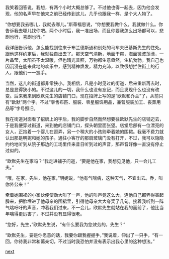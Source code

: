 
我笑着回答说，我想，有两个小时大概总够了。不过他也得一起去，因为他会发现，他的名声早在他来之前已经传到这儿，几乎也跟我一样，是个大人物了。

“你想要我去哪儿，我就去哪儿。”斯蒂福思说，“你想要我做什么，我就做什么。你告诉我去哪儿找你吧。两个小时后，我一准出场，而且你要我怎么出场都可以，悲剧也行，喜剧也行。”

我详细告诉他，怎么能找到往来于布兰德斯通和别处的马车夫巴基斯先生的住处。跟他这样约定后，我就独自出去了。那天空气清新，地面干爽，海面微波荡漾，一片晶莹，太阳虽不太温暖，但也晴光普照，万物都生意盎然，生机勃勃。我自己也因沉浸在能来此地的欢乐中，感到精神焕发，精力充沛，以致很想拦住街上的行人，跟他们一一握手。

当然，这儿的街道都非常狭小。我相信，凡是小时见过的街道，后来重新再去时，总是显得狭小的。不过这儿的一切，我什么也没有忘记，而且发现什么也没有改变。后来我来到欧默先生的店铺门口，现在招牌上写的是“欧默和乔兰”了，从前只有“欧默”两个字。不过“零售布匹、服装、零星服饰用品，兼营服装加工、丧葬用品等”字号照旧。

我在街道对面看了招牌上的字后，我的脚步自然而然想要往欧默先生的店铺迈去，于是我便穿过街道，来到他的店铺门口，探头朝里面张望。店堂后部有一位漂亮的女人，正抱着一个婴儿在逗弄，另一个稍大的小孩则牵着她的围裙。我毫不费力就认出那是明妮和她的孩子。通往小客厅的那扇玻璃门没有打开，不过，我可以隐隐约约地听到从院子那边的工场里传来昔日听到过的声音，那声音好像一直没有停止过似的。

“欧默先生在家吗？”我走进铺子问道，“要是他在家，我想见见他，只一会儿工夫。”

“哦，在家，先生，他在家，”明妮说，“他有气喘病，这种天气，不宜出去。乔，叫你外公来！”

牵着她围裙的小家伙便使劲大叫了一声，他的叫声竟这么大，连他自己都弄得害起臊来，把脸埋进了他母亲的围裙里，引得他母亲大大夸奖了几句。接着我听到一阵气喘吁吁的声音，冲着我们过来，不一会儿，欧默先生就站在我的面前了，他比当年喘得更厉害了，不过并没有显得很老。

“您好，先生，”欧默先生说，“有什么要我为您效劳的，先生？”

“欧默先生，要是你愿意的话，我要你跟我握握手，”我说着，伸出了一只手，“有一回，你待我非常和蔼亲切，不过当时我恐怕并没有表示出我心里的这种想法。”

[next](page272.md)